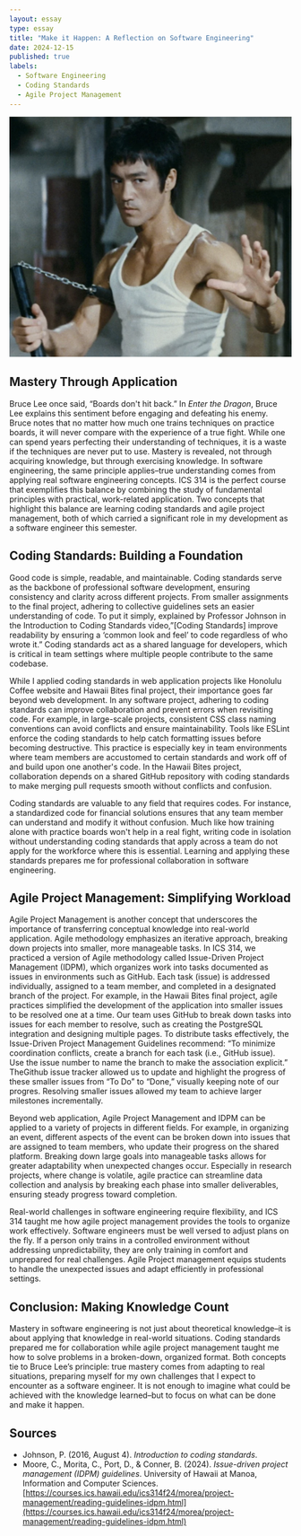 ```yaml
---
layout: essay
type: essay
title: "Make it Happen: A Reflection on Software Engineering"
date: 2024-12-15
published: true
labels:
  - Software Engineering
  - Coding Standards
  - Agile Project Management
---
```


![Bruce Lee](../img/BruceLee.jpeg)


## Mastery Through Application

  Bruce Lee once said, “Boards don't hit back.” In *Enter the Dragon*, Bruce Lee explains this sentiment before engaging and defeating his enemy. Bruce notes that no matter how much one trains techniques on practice boards, it will never compare with the experience of a true fight. While one can spend years perfecting their understanding of techniques, it is a waste if the techniques are never put to use. Mastery is revealed, not through acquiring knowledge, but through exercising knowledge. In software engineering, the same principle applies–true understanding comes from applying real software engineering concepts. ICS 314 is the perfect course that exemplifies this balance by combining the study of fundamental principles with practical, work-related application. Two concepts that highlight this balance are learning coding standards and agile project management, both of which carried a significant role in my development as a software engineer this semester.

## Coding Standards: Building a Foundation

  Good code is simple, readable, and maintainable. Coding standards serve as the backbone of professional software development, ensuring consistency and clarity across different projects. From smaller assignments to the final project, adhering to collective guidelines sets an easier understanding of code. To put it simply, explained by Professor Johnson in the Introduction to Coding Standards video,”[Coding Standards] improve readability by ensuring a ‘common look and feel’ to code regardless of who wrote it.” Coding standards act as a shared language for developers, which is critical in team settings where multiple people contribute to the same codebase. 

  While I applied coding standards in web application projects like Honolulu Coffee website and Hawaii Bites final project, their importance goes far beyond web development. In any software project, adhering to coding standards can improve collaboration and prevent errors when revisiting code. For example, in large-scale projects, consistent CSS class naming conventions can avoid conflicts and ensure maintainability. Tools like ESLint enforce the coding standards to help catch formatting issues before becoming destructive. This practice is especially key in team environments where team members are accustomed to certain standards and work off of and build upon one another's code. In the Hawaii Bites project, collaboration depends on a shared GitHub repository with coding standards to make merging pull requests smooth without conflicts and confusion. 

  Coding standards are valuable to any field that requires codes. For instance, a standardized code for financial solutions ensures that any team member can understand and modify it without confusion. Much like how training alone with practice boards won't help in a real fight, writing code in isolation without understanding coding standards that apply across a team do not apply for the workforce where this is essential. Learning and applying these standards prepares me for professional collaboration in software engineering. 

## Agile Project Management: Simplifying Workload

  Agile Project Management is another concept that underscores the importance of transferring conceptual knowledge into real-world application. Agile methodology emphasizes an iterative approach, breaking down projects into smaller, more manageable tasks. In ICS 314, we practiced a version of Agile methodology called Issue-Driven Project Management (IDPM), which organizes work into tasks documented as issues in environments such as GitHub. Each task (issue) is addressed individually, assigned to a team member, and completed in a designated branch of the project. For example, in the Hawaii Bites final project, agile practices simplified the development of the application into smaller issues to be resolved one at a time. Our team uses GitHub to break down tasks into issues for each member to resolve, such as creating the PostgreSQL integration and designing multiple pages. To distribute tasks effectively, the Issue-Driven Project Management Guidelines recommend: “To minimize coordination conflicts, create a branch for each task (i.e., GitHub issue). Use the issue number to name the branch to make the association explicit.” TheGithub issue tracker allowed us to update and highlight the progress of these smaller issues from “To Do” to “Done,” visually keeping note of our progres. Resolving smaller issues allowed my team to achieve larger milestones incrementally. 

  Beyond web application, Agile Project Management and IDPM can be applied to a variety of projects in different fields. For example, in organizing an event, different aspects of the event can be broken down into issues that are assigned to team members, who update their progress on the shared platform. Breaking down large goals into manageable tasks allows for greater adaptability when unexpected changes occur. Especially in research projects, where change is volatile, agile practice can streamline data collection and analysis by breaking each phase into smaller deliverables, ensuring steady progress toward completion. 

  Real-world challenges in software engineering require flexibility, and ICS 314 taught me how agile project management provides the tools to organize work effectively. Software engineers must be well versed to adjust plans on the fly. If a person only trains in a controlled environment without addressing unpredictability, they are only training in comfort and unprepared for real challenges. Agile Project management equips students to handle the unexpected issues and adapt efficiently in professional settings. 

## Conclusion: Making Knowledge Count

  Mastery in software engineering is not just about theoretical knowledge–it is about applying that knowledge in real-world situations. Coding standards prepared me for collaboration while agile project management taught me how to solve problems in a broken-down, organized format. Both concepts tie to Bruce Lee’s principle: true mastery comes from adapting to real situations, preparing myself for my own challenges that I expect to encounter as a software engineer. It is not enough to imagine what could be achieved with the knowledge learned–but to focus on what can be done and make it happen.

## Sources

- Johnson, P. (2016, August 4). *Introduction to coding standards*.
- Moore, C., Morita, C., Port, D., & Conner, B. (2024). *Issue-driven project management (IDPM) guidelines*. University of Hawaii at Manoa, Information and Computer Sciences. [https://courses.ics.hawaii.edu/ics314f24/morea/project-management/reading-guidelines-idpm.html](https://courses.ics.hawaii.edu/ics314f24/morea/project-management/reading-guidelines-idpm.html)
